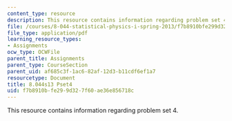 ```yaml
---
content_type: resource
description: This resource contains information regarding problem set 4.
file: /courses/8-044-statistical-physics-i-spring-2013/f7b8910bfe299d327f60ae36e856718c_MIT8_044S13_ps4.pdf
file_type: application/pdf
learning_resource_types:
- Assignments
ocw_type: OCWFile
parent_title: Assignments
parent_type: CourseSection
parent_uid: af685c3f-1ac6-82af-12d3-b11cdf6ef1a7
resourcetype: Document
title: 8.044s13 Pset4
uid: f7b8910b-fe29-9d32-7f60-ae36e856718c
---
```

This resource contains information regarding problem set 4.

